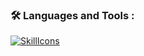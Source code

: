 ### :hammer_and_wrench: Languages and Tools :
[![SkillIcons](https://skillicons.dev/icons?i=js,ts,html,css,nodejs,py,mongodb,bots,photoshop)](https://skillicons.dev)<br/>
